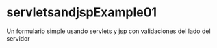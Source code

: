 # servletsandjspExample01
Un formulario simple usando servlets y jsp con validaciones del lado del servidor
